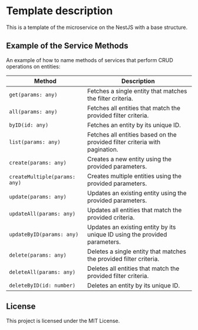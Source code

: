 # Template description

This is a template of the microservice on the NestJS with a base structure.

## Example of the Service Methods

An example of how to name methods of services that perform CRUD operations on entities:

| Method                        | Description                                                                  |
|-------------------------------| ---------------------------------------------------------------------------  |
| `get(params: any)`            | Fetches a single entity that matches the filter criteria.                    |
| `all(params: any)`            | Fetches all entities that match the provided filter criteria.                |
| `byID(id: any)`               | Fetches an entity by its unique ID.                                          |
| `list(params: any)`           | Fetches all entities based on the provided filter criteria with pagination.  |
| `create(params: any)`         | Creates a new entity using the provided parameters.                          |
| `createMultiple(params: any)` | Creates multiple entities using the provided parameters.                     |
| `update(params: any)`         | Updates an existing entity using the provided parameters.                    |
| `updateAll(params: any)`      | Updates all entities that match the provided criteria.                       |
| `updateByID(params: any)`     | Updates an existing entity by its unique ID using the provided parameters.   |
| `delete(params: any)`         | Deletes a single entity that matches the provided filter criteria.           |
| `deleteAll(params: any)`      | Deletes all entities that match the provided filter criteria.                |
| `deleteByID(id: number)`      | Deletes an entity by its unique ID.                                          |

## License

This project is licensed under the MIT License.

